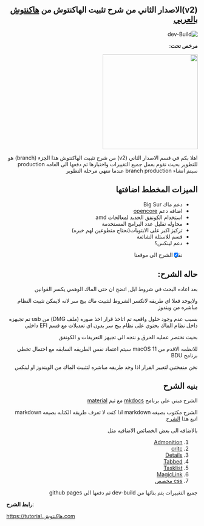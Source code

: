 <div dir="rtl">
  
## (v2)الاصدار الثاني من شرح تثبيت الهاكنتوش من [هاكنتوش بالعربي](هاكنتوش.com)

![dev-Build](https://github.com/ARhackintosh/ARtutorial/workflows/dev-Build/badge.svg)

**مرخص تحت**:

<img src="https://topologic.app/wp-content/uploads/2019/01/AGPLv3-Logo.png"  width="250">


اهلا بكم في قسم الاصدار الثاني (v2) من شرح تثبيت الهاكنتوش
هذا الجزء (branch) هو للتطوير 
بحيث نقوم بعمل جميع التغييرات واختبارها ثم دفعها الى العامه production
سيتم انشاء branch production عندما تنتهي مرحلة التطوير

## الميزات المخطط اضافتها
- دعم ماك Big Sur
- اضافه دعم [opencore](https://github.com/acidanthera/OpenCorePkg)
- استخدام الكونفق الجديد لمعالجات amd
- محاوله تقليل عدد البرامج المستخدمة
- تركيز اكبر على الابتوبات(نحتاج متطوعين لهم خبره)
- قسم للاسئلة الشائعة
- دعم لينكس؟
* [x] نقل الشرح الى موقعنا

## حاله الشرح:
بعد اعاده البحث في شروط ابل, اتضح ان حتى الماك الوهمي يكسر القوانين

ولايوجد فعلا اي طريقه لاتكسر الشروط لتثبيت ماك بيج سر لانه لايمكن تثبيت النظام مباشره من ويندوز

بسبب عدم وجود حلول واقعيه تم اتاخذ قرار اخذ صوره (ملف DMG) من usb تم تجيهزه داخل نظام الماك يحتوي على نظام بيج سر بدون اي تعديلات مع قسم EFI داخلي 

بحيث نختصر عمليه الحرق و نتجه الى تجيهز التعريفات و الكونفق

للانظمه الاقدم من macOS 11 سيتم اعتماد نفس الطريقه السابقه مع احتمال تخطي برنامج BDU 

نحن منفحتين لتغيير القرار اذا وجد طريقه مباشره لتثبيت الماك من الويندوز او لينكس


## بنيه الشرح
الشرح مبني على برنامج [mkdocs](https://github.com/mkdocs/mkdocs/)
مع ثيم [material](https://github.com/squidfunk/mkdocs-material)

الشرح مكتوب بصيغه markdown
اذا كنت لا تعرف طريقه الكتابه بصيغه markdown اتبع هذا [الشرح](https://academy.hsoub.com/apps/productivity/%D9%83%D9%8A%D9%81-%D8%AA%D9%83%D8%AA%D8%A8-%D8%A8%D8%B5%D9%8A%D8%BA%D8%A9-%D9%85%D8%A7%D8%B1%D9%83%D8%AF%D8%A7%D9%88%D9%86-%D8%A8%D8%A8%D8%B3%D8%A7%D8%B7%D8%A9-r290/) 

بالاضافه الى بعض الخصائص الاضافيه مثل

1. [Admonition](https://squidfunk.github.io/mkdocs-material/extensions/admonition/)
2. [critc](https://squidfunk.github.io/mkdocs-material/extensions/pymdown/#critic)
3. [Details](https://squidfunk.github.io/mkdocs-material/extensions/pymdown/#details)
4. [Tabbed](https://squidfunk.github.io/mkdocs-material/extensions/pymdown/#tabbed)
5. [Tasklist](https://squidfunk.github.io/mkdocs-material/extensions/pymdown/#tasklist)
6. [MagicLink](https://squidfunk.github.io/mkdocs-material/extensions/pymdown/#magiclink)
7. [css مخصص](./docs/extra.css)

جميع التغييرات يتم بنائها من dev-build ثم دفعها الى github pages

</div>

**رابط الشرح**:

https://tutorial.هاكنتوش.com

